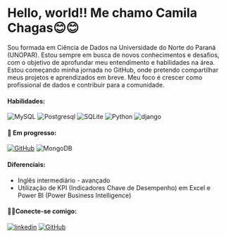 # Hello, world!! Me chamo Camila Chagas😊😊



 Sou formada em Ciência de Dados na Universidade do Norte do Paraná (UNOPAR). Estou sempre em busca de novos conhecimentos e desafios, com o objetivo de aprofundar meu entendimento e habilidades na área. Estou começando minha jornada no GitHub, onde pretendo compartilhar meus projetos e aprendizados em breve. Meu foco é crescer como profissional de dados e contribuir para a comunidade. 



#### Habilidades:

![MySQL](https://img.shields.io/badge/MySQL-00000F?style=for-the-badge&logo=mysql&logoColor=white)    ![Postgresql](https://img.shields.io/badge/postgresql-000?style=for-the-badge&logo=postgresql)  ![SQLite](https://img.shields.io/badge/SQLite-000?style=for-the-badge&logo=sqlite&logoColor=07405E)  ![Python](https://img.shields.io/badge/python-3670A0?style=for-the-badge&logo=python&logoColor=ffdd54)   ![django](https://img.shields.io/badge/django-000?style=for-the-badge&logo=django)   


  #### 🚀 Em progresso: 
   [![GitHub](https://img.shields.io/badge/GitHub-000?style=for-the-badge&logo=github&logoColor=30A3DC)](https://docs.github.com/)   ![MongoDB](https://img.shields.io/badge/MongoDB-%234ea94b.svg?style=for-the-badge&logo=mongodb&logoColor=white)

   #### Diferenciais:
   - Inglês intermediário - avançado
   - Utilização de KPI (Indicadores Chave de Desempenho) em Excel e Power BI (Power Business Intelligence)


  #### 👍🏼Conecte-se comigo:
 [![linkedin](https://img.shields.io/badge/linkedin-0A66C2?style=for-the-badge&logo=github&&logo=linkedin&logoColor=white_button&width1000px&height=100px)](https://www.linkedin.com/in/camila-chagas/)   [![GitHub](https://img.shields.io/badge/GitHub-000?style=for-the-badge&logo=github&logoColor=30A3DC)](https://github.com/)

